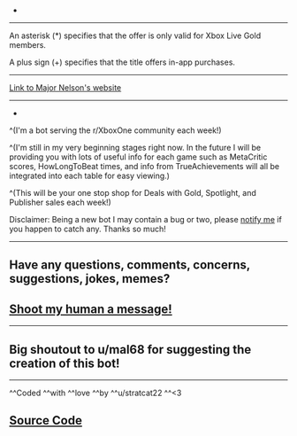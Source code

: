 -
---

An asterisk (*) specifies that the offer is only valid for Xbox Live Gold members.

A plus sign (+) specifies that the title offers in-app purchases.

---

[Link to Major Nelson's website](https://majornelson.com/2018/10/15/this-weeks-deals-with-gold-and-spotlight-sale-136/)

---
-
^(I'm a bot serving the r/XboxOne community each week!)

^(I'm still in my very beginning stages right now. In the future I will be providing you with lots of useful info for each game such as MetaCritic scores, HowLongToBeat times, and info from TrueAchievements will all be integrated into each table for easy viewing.)

^(This will be your one stop shop for Deals with Gold, Spotlight, and Publisher sales each week!)

Disclaimer: Being a new bot I may contain a bug or two, please [notify me](https://www.reddit.com/message/compose/?to=stratcat22) if you happen to catch any. Thanks so much!

---
Have any questions, comments, concerns, suggestions, jokes, memes?
-
[Shoot my human a message!](https://www.reddit.com/message/compose/?to=stratcat22)
-
---

Big shoutout to u/mal68 for suggesting the creation of this bot!
-
---

^^Coded ^^with ^^love ^^by ^^u/stratcat22 ^^<3

[Source Code](https://github.com/MaxBranvall/DWG_Bot)
---